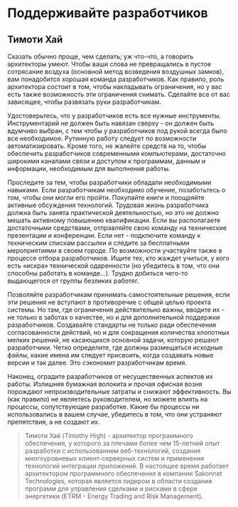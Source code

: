 # Поддерживайте разработчиков

## Тимоти Хай

Сказать обычно проще, чем сделать; уж что-что, а говорить архитекторы
умеют. Чтобы ваши слова не превращались в пустое сотрясание воздуха
(основной метод возведения воздушных замков), вам понадобится хорошая команда
разработчиков. Как правило, роль архитектора состоит в том, чтобы
накладывать ограничения, но у вас есть также возможность эти ограничения
снимать. Сделайте все от вас зависящее, чтобы развязать руки разработчикам.

Удостоверьтесь, что у разработчиков есть все нужные инструменты.
Инструментарий не должен быть навязан сверху - он должен быть вдумчиво
выбран, с тем чтобы у разработчиков под рукой всегда было все необходимое.
Рутинную работу следует по возможности автоматизировать. Кроме того, не
жалейте средств на то, чтобы обеспечить разработчиков современными
компьютерами, достаточно широкими каналами связи и доступом к
программам, данным и информации, необходимым для выполнения работы.

Проследите за тем, чтобы разработчики обладали необходимыми
навыками. Если разработчикам необходимо обучение, позаботьтесь о том, чтобы
они могли его пройти. Покупайте книги и поощряйте активные обсуждения
технологий. Трудовая жизнь разработчика должна быть занята
практической деятельностью, но это не должно мешать активному повышению
квалификации. Если вы располагаете достаточными средствами, отправляйте
свою команду на технические презентации и конференции. Если нет -
подключите команду к техническим спискам рассылки и следите за
бесплатными мероприятиями в своем городе. По возможности участвуйте также
в процессе отбора разработчиков. Ищите тех, кто жаждет учиться, у кого
есть «искра» технической одаренности (но убедитесь в том, что они
способны работать в команде...). Трудно добиться чего-то выдающегося от группы
безликих работяг.

Позволяйте разработчикам принимать самостоятельные решения, если эти
решения не вступают в противоречие с общей целью проекта системы. Но
там, где ограничения действительно важны, вводите их - не только в заботах
о качестве, но и для дополнительной поддержки разработчиков. Создавайте
стандарты не только ради обеспечения согласованности действий, но и для
сокращения количества хлопотных мелких решений, не касающихся
основной задачи, которую решают разработчики. Четко определите, где должны
размещаться исходные файлы, какие имена им следует присвоить, когда
создавать новые версии и так далее. Это сэкономит разработчикам время.

Наконец, оградите разработчиков от несущественных аспектов их работы.
Излишняя бумажная волокита и прочая офисная возня порождают
непроизводительные затраты и снижают эффективность. Вы (как правило) не
являетесь руководителем, но можете влиять на процессы, сопутствующие
разработке. Какие бы процессы ни использовались в вашем случае, убедитесь
в том, что они устраняют препятствия, а не создают их.

> Тимоти Хай (Timothy High) - архитектор программного обеспечения, у
которого за плечами более чем 15-летний опыт разработки с
использованием веб-технологий, создания многоуровневых клиент-серверных систем
и применения технологий интеграции приложений. В настоящее время
работает архитектором программного обеспечения в компании Sakonnet
Technologies, которая является лидером в области создания программ для
управления сделками и рисками в сфере энергетики (ETRM - Energy
Trading and Risk Management).